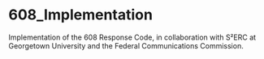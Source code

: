 # 608_Implementation
Implementation of the 608 Response Code, in collaboration with S²ERC at Georgetown University and the Federal Communications Commission.
